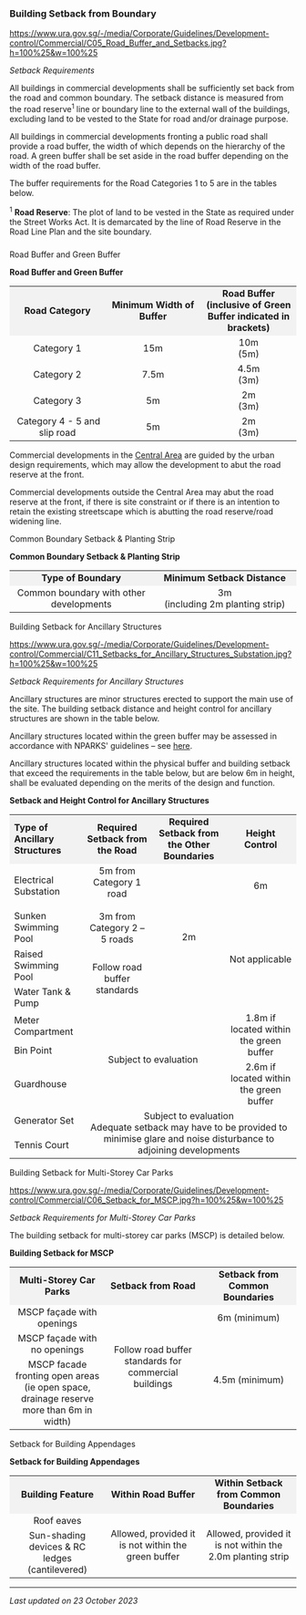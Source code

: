 ### Building Setback from Boundary

<https://www.ura.gov.sg/-/media/Corporate/Guidelines/Development-control/Commercial/C05_Road_Buffer_and_Setbacks.jpg?h=100%25&w=100%25>

*Setback Requirements*

All buildings in commercial developments shall be sufficiently set back
from the road and common boundary. The setback distance is measured from
the road reserve<sup>1</sup> line or boundary line to the external wall
of the buildings, excluding land to be vested to the State for road
and/or drainage purpose.

All buildings in commercial developments fronting a public road shall
provide a road buffer, the width of which depends on the hierarchy of
the road. A green buffer shall be set aside in the road buffer depending
on the width of the road buffer.

The buffer requirements for the Road Categories 1 to 5 are in the tables
below.

<sup>1</sup> **Road Reserve**: The plot of land to be vested in the
State as required under the Street Works Act. It is demarcated by the
line of Road Reserve in the Road Line Plan and the site boundary.

### 

<a href="#Table-1" class="collapsible collapsed"
data-toggle="collapse"></a>

Road Buffer and Green Buffer

**Road Buffer and Green Buffer**

<table>
<colgroup>
<col style="width: 33%" />
<col style="width: 33%" />
<col style="width: 33%" />
</colgroup>
<tbody>
<tr class="odd">
<td
style="text-align: center; vertical-align: middle; background-color: #f2f2f2;"><strong>Road
Category</strong></td>
<td
style="text-align: center; vertical-align: middle; background-color: #f2f2f2;"><strong>Minimum
Width of Buffer</strong></td>
<td
style="text-align: center; vertical-align: middle; background-color: #f2f2f2;"><strong>Road
Buffer<br />
(inclusive of Green Buffer indicated in brackets)</strong></td>
</tr>
<tr class="even">
<td style="text-align: center; vertical-align: middle;">Category 1</td>
<td style="text-align: center; vertical-align: middle;">15m</td>
<td style="text-align: center; vertical-align: middle;">10m<br />
(5m)</td>
</tr>
<tr class="odd">
<td style="text-align: center; vertical-align: middle;">Category 2</td>
<td style="text-align: center; vertical-align: middle;">7.5m</td>
<td style="text-align: center; vertical-align: middle;">4.5m<br />
(3m)</td>
</tr>
<tr class="even">
<td style="text-align: center; vertical-align: middle;">Category 3</td>
<td style="text-align: center; vertical-align: middle;">5m</td>
<td style="text-align: center; vertical-align: middle;">2m<br />
(3m)</td>
</tr>
<tr class="odd">
<td style="text-align: center; vertical-align: middle;"> Category 4 - 5
and slip road</td>
<td style="text-align: center; vertical-align: middle;">5m</td>
<td style="text-align: center; vertical-align: middle;">2m<br />
(3m)</td>
</tr>
</tbody>
</table>

  

Commercial developments in the <a
href="https://www.ura.gov.sg/-/media/Corporate/Guidelines/Development-control/Flats-Condominiums/Central_Area_Map.pdf"
target="_blank">Central Area</a> are guided by the urban design
requirements, which may allow the development to abut the road reserve
at the front.

Commercial developments outside the Central Area may abut the road
reserve at the front, if there is site constraint or if there is an
intention to retain the existing streetscape which is abutting the road
reserve/road widening line.

<a href="#Table-2" class="collapsible collapsed"
data-toggle="collapse"></a>

Common Boundary Setback & Planting Strip

**Common Boundary Setback & Planting Strip**

<table width="100%">
<colgroup>
<col style="width: 50%" />
<col style="width: 50%" />
</colgroup>
<tbody>
<tr class="odd">
<td
style="text-align: center; width: 50%; background-color: #f2f2f2;"><strong>Type
of Boundary</strong></td>
<td
style="text-align: center; width: 50%; background-color: #f2f2f2;"><strong>Minimum
Setback Distance</strong></td>
</tr>
<tr class="even">
<td style="text-align: center;">Common boundary with other
developments</td>
<td style="text-align: center; vertical-align: middle;">3m<br />
(including 2m planting strip)</td>
</tr>
</tbody>
</table>

<a href="#Table-3" class="collapsible collapsed"
data-toggle="collapse"></a>

Building Setback for Ancillary Structures

<https://www.ura.gov.sg/-/media/Corporate/Guidelines/Development-control/Commercial/C11_Setbacks_for_Ancillary_Structures_Substation.jpg?h=100%25&w=100%25>

*Setback Requirements for Ancillary Structures*

Ancillary structures are minor structures erected to support the main
use of the site. The building setback distance and height control for
ancillary structures are shown in the table below.

Ancillary structures located within the green buffer may be assessed in
accordance with NPARKS' guidelines – see <a
href="https://www.nparks.gov.sg/partner-us/development-plan-submission/guidelines-on-greenery-provision-and-tree-conservation-for-developments"
target="_blank">here</a>.

Ancillary structures located within the physical buffer and building
setback that exceed the requirements in the table below, but are below
6m in height, shall be evaluated depending on the merits of the design
and function.

**Setback and Height Control for Ancillary Structures**

<table>
<colgroup>
<col style="width: 25%" />
<col style="width: 25%" />
<col style="width: 25%" />
<col style="width: 25%" />
</colgroup>
<tbody>
<tr class="odd">
<td style="width: 25%; background-color: #f2f2f2"><strong>Type of
Ancillary Structures</strong></td>
<td
style="text-align: center; width: 25%; background-color: #f2f2f2;"><strong>Required
Setback from the Road</strong><br />
</td>
<td
style="text-align: center; width: 25%; background-color: #f2f2f2;"><strong>Required
Setback from the Other Boundaries</strong></td>
<td
style="text-align: center; width: 25%; background-color: #f2f2f2;"><strong>Height
Control</strong></td>
</tr>
<tr class="even">
<td><p>Electrical Substation</p></td>
<td rowspan="2" style="text-align: center;">5m from Category 1
road<br />
<br />
3m from Category 2 – 5 roads</td>
<td rowspan="4" style="text-align: center;">2m</td>
<td style="text-align: center;">6m</td>
</tr>
<tr class="odd">
<td>Sunken Swimming Pool</td>
<td rowspan="3" style="text-align: center;">Not applicable</td>
</tr>
<tr class="even">
<td>Raised Swimming Pool</td>
<td rowspan="2" style="text-align: center;">Follow road buffer
standards</td>
</tr>
<tr class="odd">
<td>Water Tank &amp; Pump</td>
</tr>
<tr class="even">
<td>Meter Compartment</td>
<td colspan="2" rowspan="3" style="text-align: center;">Subject to
evaluation</td>
<td rowspan="2" style="text-align: center;">1.8m if located within the
green buffer</td>
</tr>
<tr class="odd">
<td>Bin Point</td>
</tr>
<tr class="even">
<td>Guardhouse</td>
<td style="text-align: center;">2.6m if located within the green
buffer</td>
</tr>
<tr class="odd">
<td>Generator Set</td>
<td colspan="3" rowspan="2" style="text-align: center;">Subject to
evaluation<br />
Adequate setback may have to be provided to minimise glare and noise
disturbance to adjoining developments</td>
</tr>
<tr class="even">
<td>Tennis Court</td>
</tr>
</tbody>
</table>

<a href="#Objective-Based-Guidelines" class="collapsible collapsed"
data-toggle="collapse"></a>

Building Setback for Multi-Storey Car Parks

<https://www.ura.gov.sg/-/media/Corporate/Guidelines/Development-control/Commercial/C06_Setback_for_MSCP.jpg?h=100%25&w=100%25>

*Setback Requirements for Multi-Storey Car Parks*

The building setback for multi-storey car parks (MSCP) is detailed
below.

**Building Setback for MSCP**

<table>
<tbody>
<tr class="odd">
<td
style="text-align: center; width: 30%; vertical-align: middle; background-color: #f2f2f2;"><strong>Multi-Storey
Car Parks</strong></td>
<td
style="text-align: center; width: 30%; vertical-align: middle; background-color: #f2f2f2;"><strong>Setback
from Road</strong></td>
<td
style="text-align: center; width: 30%; vertical-align: middle; background-color: #f2f2f2;"><strong>Setback
from Common Boundaries</strong></td>
</tr>
<tr class="even">
<td style="text-align: center; vertical-align: middle;">MSCP façade with
openings</td>
<td rowspan="3"
style="text-align: center; vertical-align: middle;">Follow road buffer
standards for commercial buildings</td>
<td style="text-align: center; vertical-align: middle;">6m
(minimum)</td>
</tr>
<tr class="odd">
<td style="text-align: center; vertical-align: middle;">MSCP façade with
no openings</td>
<td rowspan="2" style="text-align: center; vertical-align: middle;">4.5m
(minimum)</td>
</tr>
<tr class="even">
<td style="text-align: center; vertical-align: middle;">MSCP facade
fronting open areas (ie open space, drainage reserve more than 6m in
width)</td>
</tr>
</tbody>
</table>

<a href="#Building-Appendages" class="collapsible collapsed"
data-toggle="collapse"></a>

Setback for Building Appendages

**Setback for Building Appendages**

<table>
<tbody>
<tr class="odd">
<td
style="text-align: center; width: 33%; background-color: #f2f2f2;"><strong>Building
Feature</strong></td>
<td
style="text-align: center; width: 33%; background-color: #f2f2f2;"><strong>Within
Road Buffer</strong></td>
<td
style="text-align: center; width: 33%; background-color: #f2f2f2;"><strong>Within
Setback from Common Boundaries</strong></td>
</tr>
<tr class="even">
<td style="text-align: center;">Roof eaves</td>
<td rowspan="2" style="text-align: center;">Allowed, provided it is not
within the green buffer</td>
<td rowspan="2" style="text-align: center;">Allowed, provided it is not
within the 2.0m planting strip</td>
</tr>
<tr class="odd">
<td style="text-align: center;">Sun-shading devices &amp; RC ledges
(cantilevered)</td>
</tr>
</tbody>
</table>

------------------------------------------------------------------------

*Last updated on 23 October 2023*
